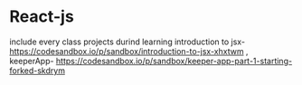 # React-js
include every class projects durind learning
introduction to jsx- https://codesandbox.io/p/sandbox/introduction-to-jsx-xhxtwm ,
keeperApp- https://codesandbox.io/p/sandbox/keeper-app-part-1-starting-forked-skdrym
